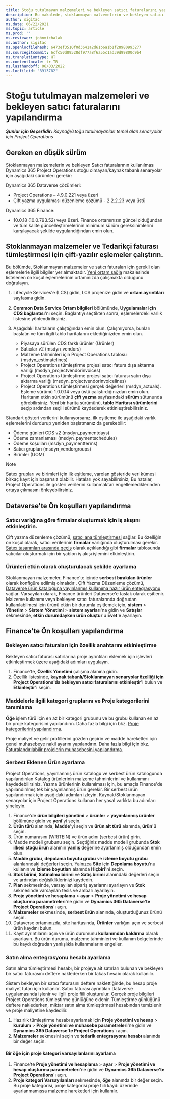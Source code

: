 ```yaml
---
title: Stoğu tutulmayan malzemeleri ve bekleyen satıcı faturalarını yapılandırma
description: Bu makalede, stoklanmayan malzemelerin ve bekleyen satıcı faturalarının nasıl etkinleştirileceği açıklanmaktadır.
author: sigitac
ms.date: 06/22/2021
ms.topic: article
ms.prod: ''
ms.reviewer: johnmichalak
ms.author: sigitac
ms.openlocfilehash: 6473ef3510f0d3641a2d61b6a1b1f28980993277
ms.sourcegitcommit: 6cfc50d89528df977a8f6a55c1ad39d99800d9b4
ms.translationtype: HT
ms.contentlocale: tr-TR
ms.lasthandoff: 06/03/2022
ms.locfileid: "8913782"
---
```

# <a name="configure-non-stocked-materials-and-pending-vendor-invoices"></a>Stoğu tutulmayan malzemeleri ve bekleyen satıcı faturalarını yapılandırma

_**Şunlar için Geçerlidir:** Kaynağı/stoğu tutulmayanları temel alan senaryolar için Project Operations_

## <a name="minimum-version-requirement"></a>Gereken en düşük sürüm

Stoklanmayan malzemelerin ve bekleyen Satıcı faturalarının kullanılması Dynamics 365 Project Operations stoğu olmayan/kaynak tabanlı senaryolar için aşağıdaki sürümleri gerekir:

Dynamics 365 Dataverse çözümleri:

- Project Operations – 4.9.0.221 veya üzeri
- Çift yazma uygulaması düzenleme çözümü - 2.2.2.23 veya üstü

Dynamics 365 Finance:
- 10.0.18 (10.0.793.52) veya üzeri. Finance ortamınızın güncel olduğundan ve tüm kalite güncelleştirmelerinin minimum sürüm gereksinimlerini karşılayacak şekilde uygulandığından emin olun.

## <a name="run-dual-write-maps-for-non-stocked-materials-and-vendor-invoice-integration"></a>Stoklanmayan malzemeler ve Tedarikçi faturası tümleştirmesi için çift-yazılır eşlemeler çalıştırın.

Bu bölümde, Stoklanmayan malzemeler ve satıcı faturaları için gerekli olan eşlemelerle ilgili bilgiler yer almaktadır. [Yeni ortam sağla](../environment/resource-provision-new-environment.md#run-project-operations-dual-write-maps) makalesinde listelenen ön koşul eşlemelerinin ortamınızda çalışmakta olduğunu doğrulayın.

1. Lifecycle Services'e (LCS) gidin, LCS projenize gidin ve **ortam ayrıntıları** sayfasına gidin.
2. **Common Data Service Ortam bilgileri** bölümünde, **Uygulamalar için CDS bağlantısı**'nı seçin. Bağlantıyı seçtikten sonra, eşlemelerdeki varlık listesine yönlendirilirsiniz.
3. Aşağıdaki haritaların çalıştığından emin olun. Çalışmıyorsa, bunları başlatın ve tüm ilgili tablo haritalarını eklediğinizden emin olun.

    - Piyasaya sürülen CDS farklı ürünler (Ürünler)
    - Satıcılar v2 (msdyn_vendors)
    - Malzeme tahminleri için Project Operations tablosu (msdyn_estimatelines)
    - Project Operations tümleştirme projesi satıcı fatura dışa aktarma varlığı (msdyn_projectvendorinvoices)
    - Project Operations tümleştirme projesi satıcı faturası satırı dışa aktarma varlığı (msdyn_projectvendorinvoicelines)
    - Project Operations tümleştirmesi gerçek değerleri (msdyn_actuals). Eşleme sürümü 1.0.0.14 veya üstü çalıştırdığınızdan emin olun. Haritanın etkin sürümünü **çift yazma** sayfasındaki **sürüm** sütununda görebilirsiniz. Yeni bir harita sürümünü, **tablo Haritası sürümlerini** seçip ardından seçili sürümü kaydederek etkinleştirebilirsiniz.

Standart gösteri verilerini kullanıyorsanız, ilk eşitleme ile aşağıdaki varlık eşlemelerini durdurup yeniden başlatmanız da gerekebilir:
  - Ödeme günleri CDS v2 (msdyn_paymentdays)
  - Ödeme zamanlaması (msdyn_paymentschedules)
  - Ödeme koşulları (msdyn_paymentterms)
  - Satıcı grupları (msdyn_vendorgroups)
  - Birimler (UOM)

> [!NOTE]
> Satıcı grupları ve birimleri için ilk eşitleme, varolan gösteride veri kümesi birkaç kayıt için başarısız olabilir. Hataları yok sayabilirsiniz; Bu hatalar, Project Operations ile gösteri verilerini kullanmaktan engellemediklerinden ortaya çıkmasını önleyebilirsiniz.

## <a name="configure-prerequisites-in-dataverse"></a>Dataverse'te Ön koşulları yapılandırma

### <a name="activate-workflow-to-create-accounts-based-on-vendor-entity"></a>Satıcı varlığına göre firmalar oluşturmak için iş akışını etkinleştirin.

Çift yazma düzenleme çözümü, [satıcı ana tümleştirmesi](/dynamics365/fin-ops-core/dev-itpro/data-entities/dual-write/vendor-mapping) sağlar. Bu özelliğin ön koşul olarak, satıcı verilerinin **firmalar** varlığında oluşturulması gerekir. [Satıcı tasarımları arasında geçiş](/dynamics365/fin-ops-core/dev-itpro/data-entities/dual-write/vendor-switch) olarak açıklandığı gibi **firmalar** tablosunda satıcılar oluşturmak için bir şablon iş akışı işlemini etkinleştirin.

### <a name="set-products-to-be-created-as-active"></a>Ürünleri etkin olarak oluşturulacak şekilde ayarlama

Stoklanmayan malzemeler, Finance'te içinde **serbest bırakılan ürünler** olarak konfigüre edilmiş olmalıdır . Çift Yazma Düzenleme çözümü, [Dataverse ürün kataloğuna yayınlanmış kullanıma hazır ürün entegrasyonu](/dynamics365/fin-ops-core/dev-itpro/data-entities/dual-write/product-mapping) sağlar. Varsayılan olarak, Finance ürünleri Dataverse'e taslak olarak eşitlenir. Malzeme kullanımı veya bekleyen satıcı faturalarında doğrudan kullanılabilmesi için ürünü etkin bir durumla eşitlemek için, **sistem** > **Yönetim** > **Sistem Yönetimi** > **sistem ayarları**'na gidin ve **Satışlar** sekmesinde, **etkin durumdayken ürün oluştur**'u **Evet**'e ayarlayın.

## <a name="configure-prerequisites-in-finance"></a>Finance'te Ön koşulları yapılandırma

### <a name="enable-the-feature-key-for-pending-vendor-invoices"></a>Bekleyen satıcı faturaları için özellik anahtarını etkinleştirme

Bekleyen satıcı faturası satırlarına proje ayrıntıları eklemek için işlevleri etkinleştirmek üzere aşağıdaki adımları uygulayın.

1. Finance'te, **Özellik Yönetimi** çalışma alanına gidin.
2. Özellik listesinde, **kaynak tabanlı/Stoklanmayan senaryolar özelliği için Project Operations'da bekleyen satıcı faturalarını etkinleştir**'i bulun ve **Etkinleştir**'i seçin.

### <a name="define-category-groups-and-project-categories-for-items"></a>Maddelerle ilgili kategori gruplarını ve Proje kategorilerini tanımlama

**Öğe** işlem türü için en az bir kategori grubunu ve bu grubu kullanan en az bir proje kategorisini yapılandırın. Daha fazla bilgi için bkz. [Proje kategorilerini yapılandırma](../project-accounting/configure-project-categories.md#category-groups).

Proje maliyet ve gelir profillerini gözden geçirin ve madde hareketleri için genel muhasebeye nakil ayarını yapılandırın. Daha fazla bilgi için bkz. [Faturalandırılabilir projelerin muhasebesini yapılandırma](../project-accounting/configure-accounting-billable-projects.md).

### <a name="set-up-a-write-in-product"></a>Serbest Eklenen Ürün ayarlama

Project Operations, yayınlanmış ürün kataloğu ve serbest ürün kataloğunda yapılandırılan Katalog ürünlerinin malzeme tahminlerini ve kullanımını kaydedebilirsiniz. Yazma ürünlerinin kullanılması için, bu amaçla Finance'de yapılandırılmış tek bir yayınlanmış ürün gerekir. Bir serbest ürün yapılandırmak için aşağıdaki adımları izleyin. Kaynak/Stoklanmayan senaryolar için Project Operations kullanan her yasal varlıkta bu adımları yineleyin.

1. Finance'de **ürün bilgileri yönetimi** > **ürünler** > **yayımlanmış ürünler** bölümüne gidin ve **yeni**'yi seçin.
2. **Ürün türü** alanında, **Madde**'yi seçin ve **ürün alt türü** alanında, **ürün**'ü seçin.
3. Ürün numarasını (WRITEIN) ve ürün adını (serbest ürün) girin.
4. Madde modeli grubunu seçin. Seçtiğiniz madde modeli grubunda **Stok ilkesi stoğu ürün** alanının **yanlış** değerine ayarlanmış olduğundan emin olun.
5. **Madde grubu**, **depolama boyutu grubu** ve **izleme boyutu grubu** alanlarındaki değerleri seçin. Yalnızca **Site** için **Depolama boyutu**'nu kullanın ve **İzleme boyutları** alanında **Hiçbiri**'ni seçin.
6. **Stok birimi**, **Satınalma birimi** ve **Satış birimi** alanındaki değerleri seçin ve ardından değişikliklerinizi kaydedin.
7. **Plan** sekmesinde, varsayılan sipariş ayarlarını ayarlayın ve **Stok** sekmesinde varsayılan tesis ve ambarı ayarlayın.
8. **Proje yönetimi ve hesaplama** > **ayar** > **Proje yönetimi ve hesap oluşturma parametreleri**'ne gidin ve **Dynamics 365 Dataverse'te Project Operations**'ı açın. 
9. **Malzemeler** sekmesinde, **serbest ürün** alanında, oluşturduğunuz ürünü seçin.
10. Dataverse ortamınızda, site haritasında, **Ürünler** varlığını açın ve serbest ürün kaydını bulun. 
11. Kayıt ayrıntılarını açın ve ürün durumunu **kullanımdan kaldırma** olarak ayarlayın. Bu ürün durumu, malzeme tahminleri ve kullanım belgelerinde bu kaydı doğrudan yanlışlıkla kullanmalarını engeller.

### <a name="set-up-a-procurement-integration-account"></a>Satın alma entegrasyonu hesabı ayarlama

Satın alma tümleştirmesi hesabı, bir projeye ait satırları bulunan ve bekleyen bir satıcı faturasını deftere naklederken bir takas hesabı olarak kullanılır.

Sistem bekleyen bir satıcı faturasını deftere naklettiğinde, bu hesap proje maliyet tutarı için kullanılır. Satıcı faturası ayrıntıları Dataverse uygulamasında işlenir ve ilgili proje fiili oluşturulur. Gerçek proje bilgileri Project Operations tümleştirme günlüğüne eklenir. Tümleştirme günlüğünü deftere naklederken, miktar satın alma tümleştirmesi hesabından temizlenir ve proje maliyetine kaydedilir.

1. Hazırlık tümleştirme hesabı ayarlamak için **Proje yönetimi ve hesap** > **kurulum** > **Proje yönetimi ve muhasebe parametreleri**'ne gidin ve **Dynamics 365 Dataverse'te Project Operations**'ı açın. 
2. **Malzemeler** sekmesini seçin ve **tedarik entegrasyonu hesabı** alanında bir değer seçin.

#### <a name="set-up-project-category-defaults-for-an-item"></a>Bir öğe için proje kategori varsayılanlarını ayarlama

1. Finance'te **Proje yönetimi ve hesaplama** > **ayar** > **Proje yönetimi ve hesap oluşturma parametreleri**'ne gidin ve **Dynamics 365 Dataverse'te Project Operations**'ı açın. 
2. **Proje kategori Varsayılanları** sekmesinde, **öğe** alanında bir değer seçin. Bu proje kategorisi, proje kategorisi proje fiili kaydı üzerinde ayarlanmamışsa malzeme hareketleri için kullanılır.
